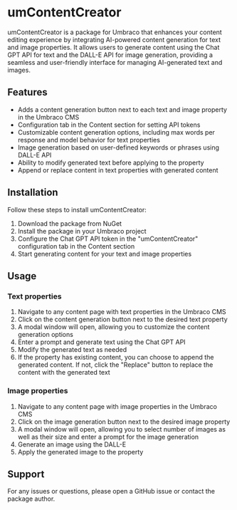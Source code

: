 ﻿# umContentCreator

umContentCreator is a package for Umbraco that enhances your content editing experience by integrating AI-powered content generation for text and image properties.
It allows users to generate content using the Chat GPT API for text and the DALL-E API for image generation, providing a seamless and user-friendly interface for managing AI-generated text and images.

## Features
* Adds a content generation button next to each text and image property in the Umbraco CMS
* Configuration tab in the Content section for setting API tokens
* Customizable content generation options, including max words per response and model behavior for text properties
* Image generation based on user-defined keywords or phrases using DALL-E API
* Ability to modify generated text before applying to the property
* Append or replace content in text properties with generated content

## Installation

Follow these steps to install umContentCreator:

1) Download the package from NuGet
2) Install the package in your Umbraco project
3) Configure the Chat GPT API token in the "umContentCreator" configuration tab in the Content section
4) Start generating content for your text and image properties

## Usage

### Text properties
1) Navigate to any content page with text properties in the Umbraco CMS
2) Click on the content generation button next to the desired text property
3) A modal window will open, allowing you to customize the content generation options
4) Enter a prompt and generate text using the Chat GPT API
5) Modify the generated text as needed
6) If the property has existing content, you can choose to append the generated content. If not, click the "Replace" button to replace the content with the generated text

### Image properties
1) Navigate to any content page with image properties in the Umbraco CMS
2) Click on the image generation button next to the desired image property
3) A modal window will open, allowing you to select number of images as well as their size and enter a prompt for the image generation
4) Generate an image using the DALL-E
5) Apply the generated image to the property

## Support
For any issues or questions, please open a GitHub issue or contact the package author.